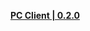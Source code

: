 **[PC Client | 0.2.0](https://autopatchos.zenlesszonezero.com/package_download/op/client_app/os/download/20240408183416_R8WrHYHbQW7jNMku/zzz.zip)**

